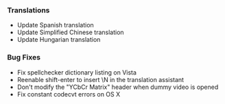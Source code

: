 
### Translations

+ Update Spanish translation
+ Update Simplified Chinese translation
+ Update Hungarian translation

### Bug Fixes

+ Fix spellchecker dictionary listing on Vista
+ Reenable shift-enter to insert \N in the translation assistant
+ Don't modify the "YCbCr Matrix" header when dummy video is opened
+ Fix constant codecvt errors on OS X

